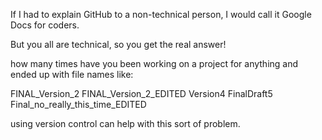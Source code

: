 If I had to explain GitHub to a non-technical person, I would call it Google Docs for coders.

But you all are technical, so you get the real answer!

how many times have you been working on a project for anything and ended up with file names like:

FINAL_Version_2
FINAL_Version_2_EDITED
Version4
FinalDraft5
Final_no_really_this_time_EDITED


using version control can help with this sort of problem.
